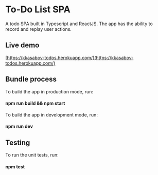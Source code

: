# To-Do List SPA
A todo SPA built in Typescript and ReactJS. The app has the ability to record and replay user actions.
## Live demo
[https://kkasabov-todos.herokuapp.com/](https://kkasabov-todos.herokuapp.com/)
## Bundle process
To build the app in production mode, run:
#### npm run build && npm start
To build the app in development mode, run:
#### npm run dev
## Testing
To run the unit tests, run:
#### npm test
